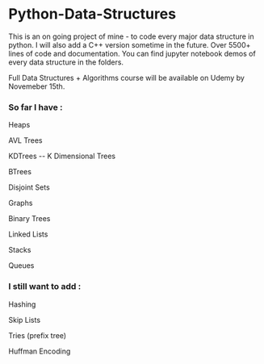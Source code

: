 # Python-Data-Structures
This is an on going project of mine - to code every major data structure in python. I will also add a C++ version sometime in the future. Over 5500+ lines of code and documentation. You can find jupyter notebook demos of every data structure in the folders.

Full Data Structures + Algorithms course will be available on Udemy by Novemeber 15th.

### So far I have :

Heaps

AVL Trees

KDTrees -- K Dimensional Trees

BTrees

Disjoint Sets

Graphs

Binary Trees

Linked Lists

Stacks

Queues

### I still want to add :

Hashing

Skip Lists

Tries (prefix tree)

Huffman Encoding
